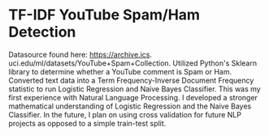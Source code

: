 # TF-IDF YouTube Spam/Ham Detection
Datasource found here: https://archive.ics. uci.edu/ml/datasets/YouTube+Spam+Collection.
Utilized Python's Sklearn library to determine whether a YouTube comment is Spam or Ham.
Converted text data into a Term Frequency-Inverse Document Frequency statistic to run Logistic Regression and Naive Bayes Classifier.
This was my first experience with Natural Language Processing. I developed a stronger mathematical understanding of Logistic Regression and the Naive Bayes Classifier.
In the future, I plan on using cross validation for future NLP projects as opposed to a simple train-test split. 
